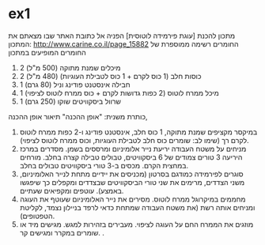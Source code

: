 # ex1
מתכון להכנת [עוגת פירמידה לוטוסית]
הפניה אל כתובת האתר שבו מצאתם את המתכון: http://www.carine.co.il/page_15882
החומרים
רשימה ממוספרת של החומרים המופיעים במתכון
1.	2 מיכלים שמנת מתוקה (500 מ"ל)
2.	2 כוסות חלב (1 כוס לקרם + 1 כוס לטבילת העוגיות) (480 מ"ל)
3.	1 חבילה אינסטנט פודינג וניל (80 גרם)
4.	1 מיכל ממרח לוטוס (2 כפות גדושות לקרם + כוס ממרח לוטוס לציפוי)
5.	1 שרוול ביסקוויטים שוקו (250 גרם)

כותרת משנית: "אופן ההכנה"
תיאור אופן ההכנה,  
1. במיקסר מקציפים שמנת מתוקה, 1 כוס חלב, אינסטנט פודינג ו-2 כפות ממרח לוטוס לקרם רך (שימו לב: שומרים כוס חלב לטבילת העוגיות, וכוס ממרח לוטוס לציפוי).
2. מניחים על משטח העבודה יריעת נייר אלומיניום ומרססים בשמן. מסדרים במרכז היריעה 3 טורים צמודים של 6 ביסקוויטים, טבולים טבילה קצרה בחלב. מורחים במחצית הקרם. מכסים ב-3 טורי ביסקוויטים טבולים בחלב.
3. סוגרים לפירמידה כמודגם בסרטון (מכניסים את יידיים מתחת לנייר האלומיניום, משני הצדדים, מרימים את שני טורי הביסקוויטים שבצדדים ומקפלים כך שיפגשו באמצע). עוטפים ומקפיאים שעתיים.
4. מחממים במיקרוגל ממרח לוטוס. מסירים את נייר האלומיניום שעוטף את העוגה ומניחים אותה רשת (את משטח העבודה שמתחת כדאי לרפד בניילון נצמד, לקליטת הטפטופים).
5. מוזגים את הממרח החם על העוגה לציפוי. מעבירים בזהירות למגש. מגישים מיד או שומרים במקרר ומגישים קר.
.
